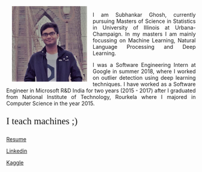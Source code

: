 <img align="left" src="SubhankarImage.jpg" width="200" height="200" hspace="15" >

<p align="justify" class="para">
I am Subhankar Ghosh, currently pursuing Masters of Science in Statistics in University of Illinois at Urbana-Champaign. In my masters I am mainly focussing on Machine Learning, Natural Language Processing and Deep Learning.
</p>

<p align="justify" class="para">
I was a Software Engineering Intern at Google in summer 2018, where I worked on outlier detection using deep learning techniques.
I have worked as a Software Engineer in Microsoft R&D India for two years (2015 - 2017) after I graduated from National Institute of Technology, Rourkela where I majored in Computer Science in the year 2015.
</p>


<p align="justify" style="font-size:25px;font-family:Comic Sans MS">
  I teach machines ;)
 </p>

[Resume](Subhankar_Resume.pdf)

[Linkedin](https://www.linkedin.com/in/subhankar-19)

[Kaggle](https://www.kaggle.com/sugh93)


